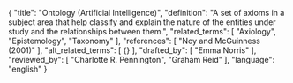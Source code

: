 {
  "title": "Ontology (Artificial Intelligence)",
  "definition": "A set of axioms in a subject area that help classify and explain the nature of the entities under study and the relationships between them.",
  "related_terms": [
    "Axiology",
    "Epistemology",
    "Taxonomy"
  ],
  "references": [
    "Noy and McGuinness (2001)"
  ],
  "alt_related_terms": [
    {}
  ],
  "drafted_by": [
    "Emma Norris"
  ],
  "reviewed_by": [
    "Charlotte R. Pennington",
    "Graham Reid"
  ],
  "language": "english"
}

